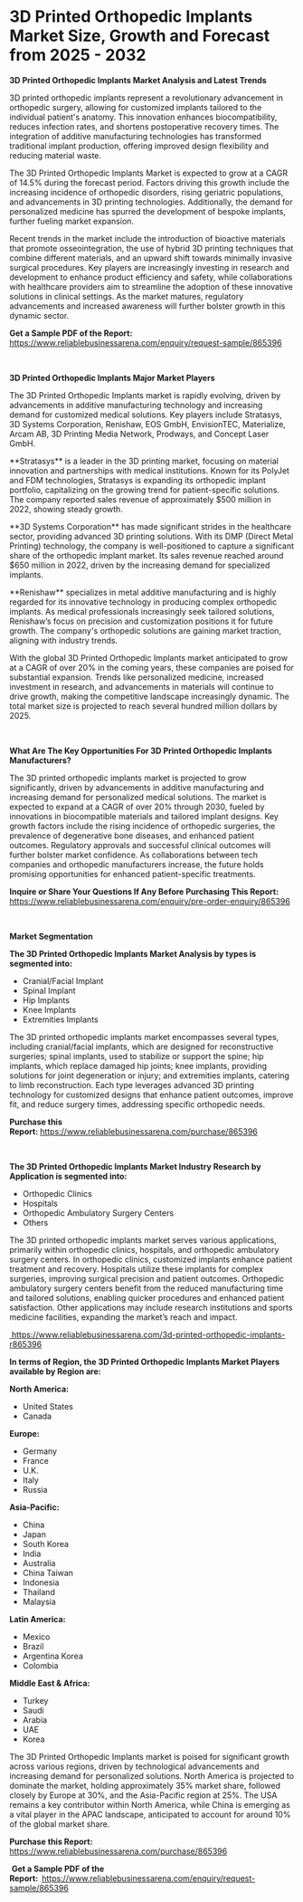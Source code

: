 <p><h1>3D Printed Orthopedic Implants Market Size, Growth and Forecast from 2025 - 2032</h1></p><p><strong>3D Printed Orthopedic Implants Market Analysis and Latest Trends</strong></p>
<p><p>3D printed orthopedic implants represent a revolutionary advancement in orthopedic surgery, allowing for customized implants tailored to the individual patient's anatomy. This innovation enhances biocompatibility, reduces infection rates, and shortens postoperative recovery times. The integration of additive manufacturing technologies has transformed traditional implant production, offering improved design flexibility and reducing material waste.</p><p>The 3D Printed Orthopedic Implants Market is expected to grow at a CAGR of 14.5% during the forecast period. Factors driving this growth include the increasing incidence of orthopedic disorders, rising geriatric populations, and advancements in 3D printing technologies. Additionally, the demand for personalized medicine has spurred the development of bespoke implants, further fueling market expansion.</p><p>Recent trends in the market include the introduction of bioactive materials that promote osseointegration, the use of hybrid 3D printing techniques that combine different materials, and an upward shift towards minimally invasive surgical procedures. Key players are increasingly investing in research and development to enhance product efficiency and safety, while collaborations with healthcare providers aim to streamline the adoption of these innovative solutions in clinical settings. As the market matures, regulatory advancements and increased awareness will further bolster growth in this dynamic sector.</p></p>
<p><strong>Get a Sample PDF of the Report:&nbsp;</strong> <a href="https://www.reliablebusinessarena.com/enquiry/request-sample/865396?utm_campaign=2042&utm_medium=2&utm_source=Github&utm_content=ia&utm_term=13042025&utm_id=3d-printed-orthopedic-implants">https://www.reliablebusinessarena.com/enquiry/request-sample/865396</a></p>
<p>&nbsp;</p>
<p><strong>3D Printed Orthopedic Implants Major Market Players</strong></p>
<p><p>The 3D Printed Orthopedic Implants market is rapidly evolving, driven by advancements in additive manufacturing technology and increasing demand for customized medical solutions. Key players include Stratasys, 3D Systems Corporation, Renishaw, EOS GmbH, EnvisionTEC, Materialize, Arcam AB, 3D Printing Media Network, Prodways, and Concept Laser GmbH.</p><p>**Stratasys** is a leader in the 3D printing market, focusing on material innovation and partnerships with medical institutions. Known for its PolyJet and FDM technologies, Stratasys is expanding its orthopedic implant portfolio, capitalizing on the growing trend for patient-specific solutions. The company reported sales revenue of approximately $500 million in 2022, showing steady growth.</p><p>**3D Systems Corporation** has made significant strides in the healthcare sector, providing advanced 3D printing solutions. With its DMP (Direct Metal Printing) technology, the company is well-positioned to capture a significant share of the orthopedic implant market. Its sales revenue reached around $650 million in 2022, driven by the increasing demand for specialized implants.</p><p>**Renishaw** specializes in metal additive manufacturing and is highly regarded for its innovative technology in producing complex orthopedic implants. As medical professionals increasingly seek tailored solutions, Renishaw’s focus on precision and customization positions it for future growth. The company's orthopedic solutions are gaining market traction, aligning with industry trends.</p><p>With the global 3D Printed Orthopedic Implants market anticipated to grow at a CAGR of over 20% in the coming years, these companies are poised for substantial expansion. Trends like personalized medicine, increased investment in research, and advancements in materials will continue to drive growth, making the competitive landscape increasingly dynamic. The total market size is projected to reach several hundred million dollars by 2025.</p></p>
<p>&nbsp;</p>
<p><strong>What Are The Key Opportunities For 3D Printed Orthopedic Implants Manufacturers?</strong></p>
<p><p>The 3D printed orthopedic implants market is projected to grow significantly, driven by advancements in additive manufacturing and increasing demand for personalized medical solutions. The market is expected to expand at a CAGR of over 20% through 2030, fueled by innovations in biocompatible materials and tailored implant designs. Key growth factors include the rising incidence of orthopedic surgeries, the prevalence of degenerative bone diseases, and enhanced patient outcomes. Regulatory approvals and successful clinical outcomes will further bolster market confidence. As collaborations between tech companies and orthopedic manufacturers increase, the future holds promising opportunities for enhanced patient-specific treatments.</p></p>
<p><strong>Inquire or Share Your Questions If Any Before Purchasing This Report:</strong> <a href="https://www.reliablebusinessarena.com/enquiry/pre-order-enquiry/865396?utm_campaign=2042&utm_medium=2&utm_source=Github&utm_content=ia&utm_term=13042025&utm_id=3d-printed-orthopedic-implants">https://www.reliablebusinessarena.com/enquiry/pre-order-enquiry/865396</a></p>
<p>&nbsp;</p>
<p><strong>Market Segmentation</strong></p>
<p><strong>The 3D Printed Orthopedic Implants Market Analysis by types is segmented into:</strong></p>
<p><ul><li>Cranial/Facial Implant</li><li>Spinal Implant</li><li>Hip Implants</li><li>Knee Implants</li><li>Extremities Implants</li></ul></p>
<p><p>The 3D printed orthopedic implants market encompasses several types, including cranial/facial implants, which are designed for reconstructive surgeries; spinal implants, used to stabilize or support the spine; hip implants, which replace damaged hip joints; knee implants, providing solutions for joint degeneration or injury; and extremities implants, catering to limb reconstruction. Each type leverages advanced 3D printing technology for customized designs that enhance patient outcomes, improve fit, and reduce surgery times, addressing specific orthopedic needs.</p></p>
<p><strong>Purchase this Report:&nbsp;</strong><a href="https://www.reliablebusinessarena.com/purchase/865396?utm_campaign=2042&utm_medium=2&utm_source=Github&utm_content=ia&utm_term=13042025&utm_id=3d-printed-orthopedic-implants">https://www.reliablebusinessarena.com/purchase/865396</a></p>
<p>&nbsp;</p>
<p><strong>The 3D Printed Orthopedic Implants Market Industry Research by Application is segmented into:</strong></p>
<p><ul><li>Orthopedic Clinics</li><li>Hospitals</li><li>Orthopedic Ambulatory Surgery Centers</li><li>Others</li></ul></p>
<p><p>The 3D printed orthopedic implants market serves various applications, primarily within orthopedic clinics, hospitals, and orthopedic ambulatory surgery centers. In orthopedic clinics, customized implants enhance patient treatment and recovery. Hospitals utilize these implants for complex surgeries, improving surgical precision and patient outcomes. Orthopedic ambulatory surgery centers benefit from the reduced manufacturing time and tailored solutions, enabling quicker procedures and enhanced patient satisfaction. Other applications may include research institutions and sports medicine facilities, expanding the market’s reach and impact.</p></p>
<p><a href="https://www.reliablebusinessarena.com/3d-printed-orthopedic-implants-r865396?utm_campaign=2042&utm_medium=2&utm_source=Github&utm_content=ia&utm_term=13042025&utm_id=3d-printed-orthopedic-implants">&nbsp;https://www.reliablebusinessarena.com/3d-printed-orthopedic-implants-r865396</a></p>
<p><strong>In terms of Region, the 3D Printed Orthopedic Implants Market Players available by Region are:</strong></p>
<p>
    <p> <strong> North America: </strong>
        <ul>
            <li>United States</li>
            <li>Canada</li>
        </ul>
        </p> 
    <p> <strong> Europe: </strong>
        <ul>
            <li>Germany</li>
            <li>France</li>
            <li>U.K.</li>
            <li>Italy</li>
            <li>Russia</li>
        </ul>
        </p> 
    <p> <strong> Asia-Pacific: </strong>
        <ul>
            <li>China</li>
            <li>Japan</li>
            <li>South Korea</li>
            <li>India</li>
            <li>Australia</li>
            <li>China Taiwan</li>
            <li>Indonesia</li>
            <li>Thailand</li>
            <li>Malaysia</li>
        </ul>
        </p> 
    <p> <strong> Latin America: </strong>
        <ul>
            <li>Mexico</li>
            <li>Brazil</li>
            <li>Argentina Korea</li>
            <li>Colombia</li>
        </ul>
        </p> 
    <p> <strong> Middle East & Africa: </strong>
        <ul>
            <li>Turkey</li>
            <li>Saudi</li>
            <li>Arabia</li>
            <li>UAE</li>
            <li>Korea</li>
        </ul>
    </p>
    </p>
<p><p>The 3D Printed Orthopedic Implants market is poised for significant growth across various regions, driven by technological advancements and increasing demand for personalized solutions. North America is projected to dominate the market, holding approximately 35% market share, followed closely by Europe at 30%, and the Asia-Pacific region at 25%. The USA remains a key contributor within North America, while China is emerging as a vital player in the APAC landscape, anticipated to account for around 10% of the global market share.</p></p>
<p><strong>Purchase this Report: </strong><a href="https://www.reliablebusinessarena.com/purchase/865396?utm_campaign=2042&utm_medium=2&utm_source=Github&utm_content=ia&utm_term=13042025&utm_id=3d-printed-orthopedic-implants">https://www.reliablebusinessarena.com/purchase/865396</a></p>
<p>&nbsp;<strong>Get a Sample PDF of the Report:&nbsp;&nbsp;</strong><a href="https://www.reliablebusinessarena.com/enquiry/request-sample/865396?utm_campaign=2042&utm_medium=2&utm_source=Github&utm_content=ia&utm_term=13042025&utm_id=3d-printed-orthopedic-implants">https://www.reliablebusinessarena.com/enquiry/request-sample/865396</a></p>
<p><strong></strong></p>
<p><p></p><p></p><p></p></p>